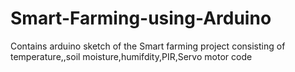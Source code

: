 # Smart-Farming-using-Arduino
Contains arduino sketch of the Smart farming project consisting of temperature,,soil moisture,humifdity,PIR,Servo motor code
